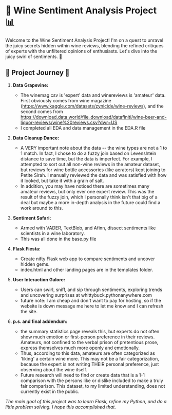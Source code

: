 # 🍷 Wine Sentiment Analysis Project 📊

Welcome to the Wine Sentiment Analysis Project! I'm on a quest to unravel the juicy secrets hidden within wine reviews, blending the refined critiques of experts with the unfiltered opinions of enthusiasts. Let's dive into the juicy swirl of sentiments. 🌟

## 🚀 Project Journey 🍇

1. **Data Grapevine:**
   - The winemag csv is 'expert' data and winereviews is 'amateur' data. First obviously comes from wine magazine (https://www.kaggle.com/datasets/zynicide/wine-reviews), and the second comes from https://download.data.world/file_download/datafiniti/wine-beer-and-liquor-reviews/wine%20reviews.csv?dwr=US
   - I completed all EDA and data management in the EDA.R file

2. **Data Cleanup Dance:**
   - A VERY important note about the data -- the wine types are not a 1 to 1 match. In fact, I chose to do a fuzzy join based on Levenshtein distance to save time, but the data is imperfect. For example, I attempted to sort out all non-wine reviews in the amateur dataset, but reviews for wine bottle accessories (like aerators) kept joining to Petite Sirah. I manually reviewed the data and was satisfied with how it looked, but take it with a grain of salt.
   - In addition, you may have noticed there are sometimes many amateur reviews, but only ever one expert review. This was the result of the fuzzy join, which I personally think isn't that big of a deal but maybe a more in-depth analysis in the future could find a work around to this.

3. **Sentiment Safari:**
   - Armed with VADER, TextBlob, and Afinn, dissect sentiments like scientists in a wine laboratory.
   - This was all done in the base.py file

4. **Flask Fiesta:**
   - Create nifty Flask web app to compare sentiments and uncover hidden gems.
   - index.html and other landing pages are in the templates folder.

5. **User Interaction Galore:**
   - Users can swirl, sniff, and sip through sentiments, exploring trends and uncovering surprises at whittybuck.pythonanywhere.com
   - future note: I am cheap and don't want to pay for hosting, so if the website is down message me here to let me know and I can refresh the site.

6. **p.s. and final addendum:**
   - the summary statistics page reveals this, but experts do not often show much emotion or first-person preference in their reviews. Amateurs, not confined to the verbal prison of pretentious prose, express themselves much more openly and emotionally.
   - Thus, according to this data, amateurs are often categorized as 'liking' a certain wine more. This may not be a fair categorization, because the expert is not writing THEIR personal preference, just observing about the wine itself.
   - Future research will need to find or create data that is a 1-1 comparison with the persons like or dislike included to make a truly fair comparison. This dataset, to my limited understanding, does not currently exist in the public. 

*The main goal of this project was to learn Flask, refine my Python, and do a little problem solving. I hope this accomplished that.*
